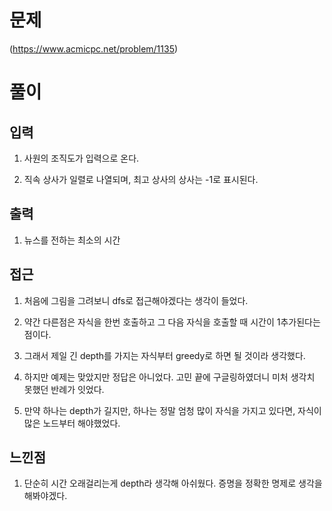 # 문제
(https://www.acmicpc.net/problem/1135)

# 풀이

## 입력
1) 사원의 조직도가 입력으로 온다.

2) 직속 상사가 일렬로 나열되며, 최고 상사의 상사는 -1로 표시된다.

## 출력
1) 뉴스를 전하는 최소의 시간

## 접근
1) 처음에 그림을 그려보니 dfs로 접근해야겠다는 생각이 들었다.

2) 약간 다른점은 자식을 한번 호출하고 그 다음 자식을 호출할 때 시간이 1추가된다는 점이다.

3) 그래서 제일 긴 depth를 가지는 자식부터 greedy로 하면 될 것이라 생각했다.

4) 하지만 예제는 맞았지만 정답은 아니었다. 고민 끝에 구글링하였더니 미처 생각치 못했던 반례가 잇었다.

5) 만약 하나는 depth가 길지만, 하나는 정말 엄청 많이 자식을 가지고 있다면, 자식이 많은 노드부터 해야했었다.

## 느낀점
1) 단순히 시간 오래걸리는게 depth라 생각해 아쉬웠다. 증명을 정확한 명제로 생각을 해봐야겠다.